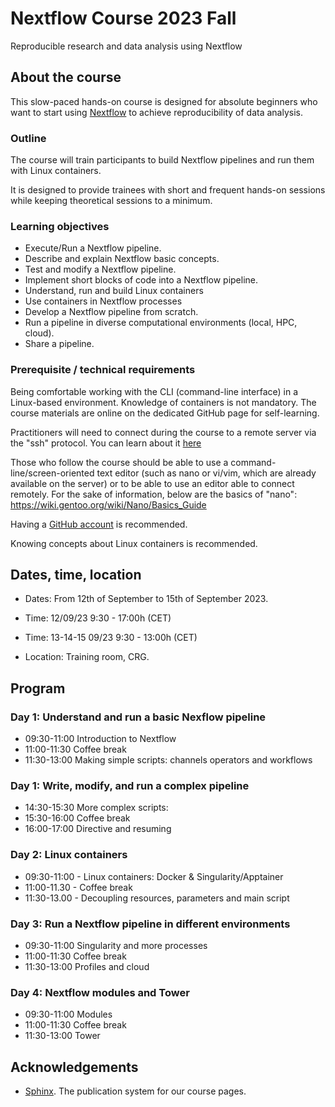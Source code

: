# Nextflow Course 2023 Fall

Reproducible research and data analysis using Nextflow

## About the course

This slow-paced hands-on course is designed for absolute beginners who want to start using [Nextflow](https://www.nextflow.io) to achieve reproducibility of data analysis. 

### Outline

The course will train participants to build Nextflow pipelines and run them with Linux containers.

It is designed to provide trainees with short and frequent hands-on sessions while keeping theoretical sessions to a minimum.

<!--Trainees will work in a dedicated [AWS environment](https://en.wikipedia.org/wiki/AWS).-->


### Learning objectives

* Execute/Run a Nextflow pipeline.
* Describe and explain Nextflow basic concepts.
* Test and modify a Nextflow pipeline.
* Implement short blocks of code into a Nextflow pipeline.
* Understand, run and build Linux containers
* Use containers in Nextflow processes
* Develop a Nextflow pipeline from scratch.
* Run a pipeline in diverse computational environments (local, HPC, cloud).
* Share a pipeline.

### Prerequisite / technical requirements

Being comfortable working with the CLI (command-line interface) in a Linux-based environment.
Knowledge of containers is not mandatory. The course materials are online on the dedicated GitHub page for self-learning.

Practitioners will need to connect during the course to a remote server via the "ssh" protocol. You can learn about it [here](https://www.hostinger.com/tutorials/ssh-tutorial-how-does-ssh-work)

Those who follow the course should be able to use a command-line/screen-oriented text editor (such as nano or vi/vim, which are already available on the server) or to be able to use an editor able to connect remotely. For the sake of information, below are the basics of "nano":
https://wiki.gentoo.org/wiki/Nano/Basics_Guide

Having a [GitHub account](https://github.com/join) is recommended. 

Knowing concepts about Linux containers is recommended. 


## Dates, time, location

* Dates: From 12th of September to 15th of September 2023.
* Time: 12/09/23         9:30 - 17:00h (CET)
* Time: 13-14-15 09/23   9:30 - 13:00h (CET)

* Location: Training room, CRG.

## Program
  
### Day 1: Understand and run a basic Nexflow pipeline

* 09:30-11:00 Introduction to Nextflow
* 11:00-11:30 Coffee break
* 11:30-13:00 Making simple scripts: channels operators and workflows

### Day 1: Write, modify, and run a complex pipeline

* 14:30-15:30 More complex scripts: 
* 15:30-16:00 Coffee break
* 16:00-17:00 Directive and resuming

### Day 2: Linux containers

* 09:30-11:00 - Linux containers: Docker & Singularity/Apptainer
* 11:00-11.30 - Coffee break
* 11:30-13.00 - Decoupling resources, parameters and main script

### Day 3: Run a Nextflow pipeline in different environments

* 09:30-11:00 Singularity and more processes
* 11:00-11:30 Coffee break
* 11:30-13:00 Profiles and cloud

### Day 4: Nextflow modules and Tower
* 09:30-11:00 Modules
* 11:00-11:30 Coffee break
* 11:30-13:00 Tower


## Acknowledgements

* [Sphinx](https://www.sphinx-doc.org/). The publication system for our course pages.
